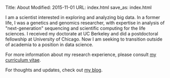 Title: About
Modified: 2015-11-01
URL: index.html
save_as: index.html

I am a scientist interested in exploring and analyzing big data. In a
former life, I was a genetics and genomics researcher, with expertise in
analysis of "next-generation" sequencing and scientific computing for the life
sciences. I received my doctorate at UC Berkeley and did a postdoctoral
fellowship at University of Chicago. Now I am seeking to transition outside of
academia to a position in data science.

For more information about my research experience, please consult [my curriculum
vitae](cv.html).

For thoughts and updates, check out [my blog](category/blog.html).
